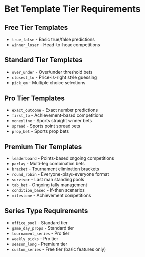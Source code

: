 # Bet Template Tier Requirements

## Free Tier Templates
- `true_false` - Basic true/false predictions
- `winner_loser` - Head-to-head competitions

## Standard Tier Templates  
- `over_under` - Over/under threshold bets
- `closest_to` - Price-is-right style guessing
- `pick_em` - Multiple choice selections

## Pro Tier Templates
- `exact_outcome` - Exact number predictions
- `first_to` - Achievement-based competitions
- `moneyline` - Sports straight winner bets
- `spread` - Sports point spread bets
- `prop_bet` - Sports prop bets

## Premium Tier Templates
- `leaderboard` - Points-based ongoing competitions
- `parlay` - Multi-leg combination bets
- `bracket` - Tournament elimination brackets
- `round_robin` - Everyone-plays-everyone format
- `survivor` - Last man standing pools
- `tab_bet` - Ongoing tally management
- `condition_based` - If-then scenarios
- `milestone` - Achievement competitions

## Series Type Requirements
- `office_pool` - Standard tier
- `game_day_props` - Standard tier
- `tournament_series` - Pro tier
- `weekly_picks` - Pro tier
- `season_long` - Premium tier
- `custom_series` - Free tier (basic features only)
